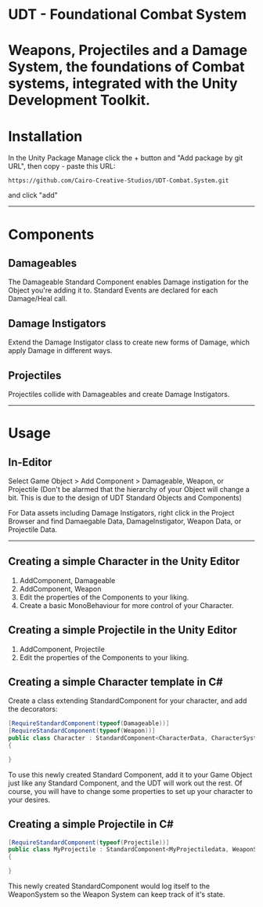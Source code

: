 # UDT - Foundational Combat System
Weapons, Projectiles and a Damage System, the foundations of Combat systems, integrated with the Unity Development Toolkit.
===
# Installation
In the Unity Package Manage click the + button and "Add package by git URL", then copy - paste this URL:
```
https://github.com/Cairo-Creative-Studios/UDT-Combat.System.git
```
and click "add"

---
# Components 

## Damageables
The Damageable Standard Component enables Damage instigation for the Object you're adding it to. Standard Events are declared for each Damage/Heal call.

## Damage Instigators 
Extend the Damage Instigator class to create new forms of Damage, which apply Damage in different ways. 

## Projectiles 
Projectiles collide with Damageables and create Damage Instigators. 

---
# Usage

## In-Editor
Select Game Object > Add Component > Damageable, Weapon, or Projectile
(Don't be alarmed that the hierarchy of your Object will change a bit. This is due to the design of UDT Standard Objects and Components)

For Data assets including Damage Instigators, right click in the Project Browser and find Damaegable Data, DamageInstigator, Weapon Data, or Projectile Data.

---
## Creating a simple Character in the Unity Editor
1. AddComponent, Damageable
2. AddComponent, Weapon
3. Edit the properties of the Components to your liking.
4. Create a basic MonoBehaviour for more control of your Character.

## Creating a simple Projectile in the Unity Editor
1. AddComponent, Projectile
2. Edit the properties of the Components to your liking.

## Creating a simple Character template in C#
Create a class extending StandardComponent for your character, and add the decorators:
```c#
[RequireStandardComponent(typeof(Damageable))]
[RequireStandardComponent(typeof(Weapon))]
public class Character : StandardComponent<CharacterData, CharacterSystem>
{

}
```
To use this newly created Standard Component, add it to your Game Object just like any Standard Component, and the UDT will work out the rest.
Of course, you will have to change some properties to set up your character to your desires.

## Creating a simple Projectile in C#
```c#
[RequireStandardComponent(typeof(Projectile))]
public class MyProjectile : StandardComponent<MyProjectiledata, WeaponSystem>
{

}
```
This newly created StandardComponent would log itself to the WeaponSystem so the Weapon System can keep track of it's state.
